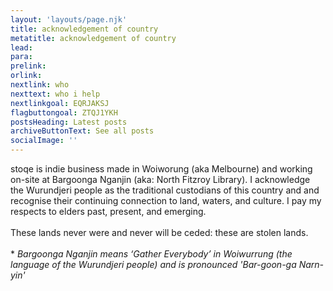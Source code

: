 ```yaml
---
layout: 'layouts/page.njk'
title: acknowledgement of country
metatitle: acknowledgement of country
lead: 
para: 
prelink: 
orlink: 
nextlink: who
nexttext: who i help
nextlinkgoal: EQRJAKSJ
flagbuttongoal: ZTQJ1YKH
postsHeading: Latest posts
archiveButtonText: See all posts
socialImage: ''
---
```

stoqe is indie business made in Woiworung (aka Melbourne) and working on-site at Bargoonga Nganjin (aka: North Fitzroy Library). I acknowledge the Wurundjeri people as the traditional custodians of this country and and recognise their continuing connection to land, waters, and culture. I pay my respects to elders past, present, and emerging. 
<br><br>
These lands never were and never will be ceded: these are stolen lands. 
<br><br>
*
*Bargoonga Nganjin means ‘Gather Everybody’ in Woiwurrung (the language of the Wurundjeri people) and is pronounced 'Bar-goon-ga Narn-yin'*